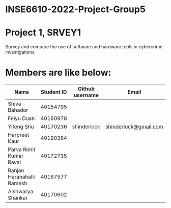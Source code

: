 # INSE6610-2022-Project-Group5


# Project 1, SRVEY1
Survey and compare the use of software and hardware tools in cybercrime investigations.

# Members are like below:

|Name | Student ID |Github username|Email |
|----|----|----|----|
|Shiva Bahador | 40154795 |||
|Feiyu Duan | 40160978 |||
|Yifeng Shu | 40170236 |shinderlock|shinderlock@gmail.com|
|Harpreet Kaur| 40190384 |||
|Parva Rohit Kumar Raval | 40172735|||
|Ranjan Haranahalli Ramesh | 40167577|||
|Aishwarya Shankar | 40170602|||
